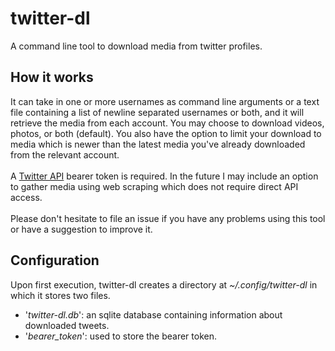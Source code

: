 # twitter-dl
A command line tool to download media from twitter profiles.
## How it works
It can take in one or more usernames as command line arguments or a text file containing a list of newline separated usernames or both, and it will retrieve the media from each account. You may choose to download videos, photos, or both (default). You also have the option to limit your download to media which is newer than the latest media you've already downloaded from the relevant account. \
\
A [Twitter API](https://developer.twitter.com/en/docs/twitter-api) bearer token is required. In the future I may include an option to gather media using web scraping which does not require direct API access. \
\
Please don't hesitate to file an issue if you have any problems using this tool or have a suggestion to improve it.

## Configuration
Upon first execution, twitter-dl creates a directory at *~/.config/twitter-dl* in which it stores two files.
- '*twitter-dl.db*': an sqlite database containing information about downloaded tweets.
- '*bearer_token*': used to store the bearer token.
